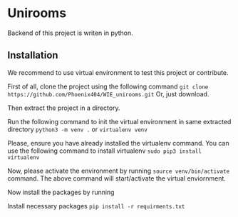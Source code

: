 # Unirooms 
   Backend of this project is writen in python. 

## Installation
We recommend to use virtual environment to test this project or contribute.

First of all, clone the project using the following command
`git clone https://github.com/Phoenix404/WIE_unirooms.git` 
 Or, just download. 
 
 Then extract the project in a directory. 
 
 Run the following command to init the virtual environment in same extracted directory
 `python3 -m venv .` or `virtualenv venv `
 
 Please, ensure you have already installed the virtualenv command. 
 You can use the following command to install virtualenv `sudo pip3 install virtualenv `

Now, please activate the environment by running `source venv/bin/activate` command.
The above command will start/activate the virtual enviornment.

Now install the packages by running

Install necessary packages
 `pip install -r requirments.txt`

